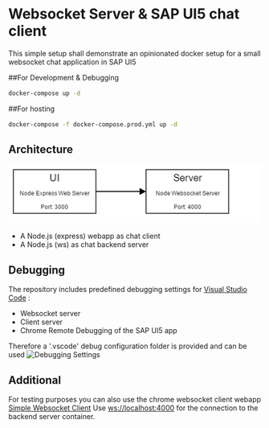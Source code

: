 Websocket Server & SAP UI5 chat client
======
This simple setup shall demonstrate an opinionated docker setup for a small websocket chat application in SAP UI5

##For Development & Debugging
````bash
docker-compose up -d
````
##For hosting
````bash
docker-compose -f docker-compose.prod.yml up -d
````

Architecture
-----

![Architecture diagram](container_diagram.png)

* A Node.js (express) webapp as chat client
* A Node.js (ws) as chat backend server

Debugging
-----
The repository includes predefined debugging settings for [Visual Studio Code](https://code.visualstudio.com/) :
* Websocket server
* Client server
* Chrome Remote Debugging of the SAP UI5 app

Therefore a '.vscode' debug configuration folder is provided and can be used
![Debugging Settings](degugging.png)

Additional
-----

For testing purposes you can also use the chrome websocket client webapp
[Simple Websocket Client](https://chrome.google.com/webstore/detail/simple-websocket-client/pfdhoblngboilpfeibdedpjgfnlcodoo)
Use [ws://localhost:4000](ws://localhost:4000) for the connection to the backend server container.